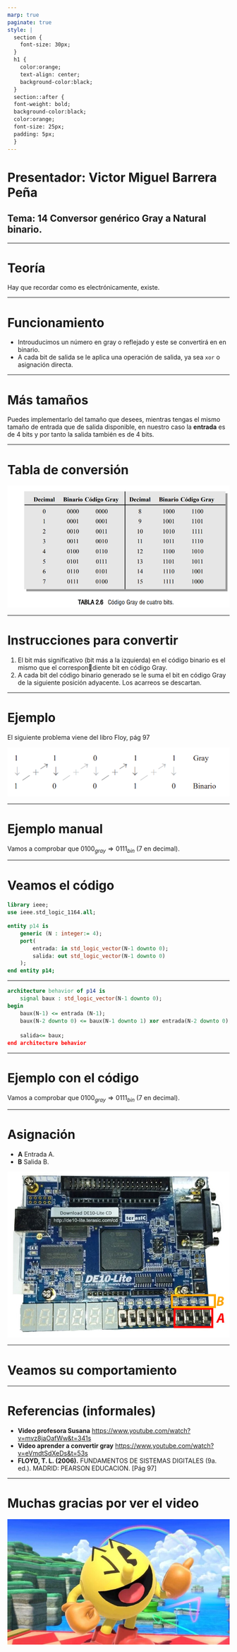```yaml
---
marp: true
paginate: true
style: |
  section {
    font-size: 30px;
  }
  h1 {
    color:orange;
    text-align: center;
    background-color:black;
  }
  section::after {
  font-weight: bold;
  background-color:black;
  color:orange;
  font-size: 25px;
  padding: 5px;
  }
---
```

<!-- _backgroundColor: Orange -->
<!-- _color: white-->

# Presentador: Victor Miguel Barrera Peña
## Tema: 14 Conversor genérico Gray a Natural binario.

---

# Teoría

Hay que recordar como es electrónicamente, existe.

---




# Funcionamiento

- Introuducimos un número en gray o reflejado y este se convertirá en en binario.
- A cada bit de salida se le aplica una operación de salida, ya sea `xor` o asignación directa.




---

# Más tamaños

Puedes implementarlo del tamaño que desees, mientras tengas el mismo tamaño de entrada que de salida disponible, en nuestro caso la **entrada** es de 4 bits y por tanto la salida también es de 4 bits.

---

# Tabla de conversión

![](img/p1.png)

---

# Instrucciones para convertir

1. El bit más significativo (bit más a la izquierda) en el código binario es el mismo que el correspondiente bit en código Gray.
2. A cada bit del código binario generado se le suma el bit en código Gray de la siguiente posición adyacente. Los acarreos se descartan.

---

# Ejemplo

El siguiente problema viene del libro Floy, pág 97

![](img/p2.png)

---

# Ejemplo manual

Vamos a comprobar que $0100_{gray} \Rightarrow  0111_{bin}$ (7 en decimal).


---



# Veamos el código

```vhdl
library ieee;
use ieee.std_logic_1164.all;

```

```vhdl
entity p14 is
	generic (N : integer:= 4);
	port(
		entrada: in std_logic_vector(N-1 downto 0);
		salida: out std_logic_vector(N-1 downto 0)
	);
end entity p14;
```
---

```vhdl
architecture behavior of p14 is
	signal baux : std_logic_vector(N-1 downto 0);
begin
	baux(N-1) <= entrada (N-1);
	baux(N-2 downto 0) <= baux(N-1 downto 1) xor entrada(N-2 downto 0);
	
	salida<= baux;
end architecture behavior
```

---

# Ejemplo con el código

Vamos a comprobar que $0100_{gray} \Rightarrow  0111_{bin}$ (7 en decimal).

---



# Asignación


- **A** Entrada A.
- **B** Salida B.

![bg fit left](img/pines.jpg)


---

# Veamos su comportamiento

---



# Referencias (informales)

- **Video profesora Susana** https://www.youtube.com/watch?v=mvz8jaOafWw&t=341s
- **Video aprender a convertir gray** https://www.youtube.com/watch?v=eVmdtSdXeDs&t=53s
- **FLOYD, T. L. (2006).** FUNDAMENTOS DE SISTEMAS DIGITALES (9a. ed.). MADRID: PEARSON EDUCACION. [Pág 97]

---

# Muchas gracias por ver el video


![bg left:70%](./img/end.jpg)

